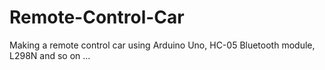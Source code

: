 # Remote-Control-Car
Making a remote control car using Arduino Uno, HC-05 Bluetooth module, L298N and so on ...
